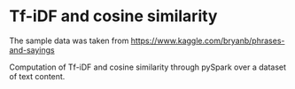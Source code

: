 # Tf-iDF and cosine similarity
The sample data was taken from https://www.kaggle.com/bryanb/phrases-and-sayings

Computation of Tf-iDF and cosine similarity through pySpark over a dataset of text content.
